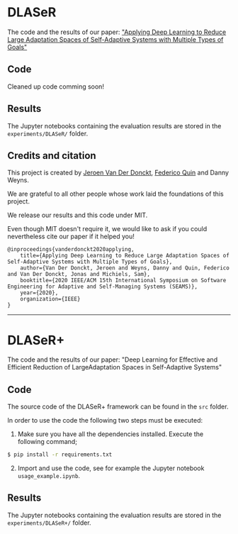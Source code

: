 # DLASeR

The code and the results of our paper: ["Applying Deep Learning to Reduce Large Adaptation Spaces of Self-Adaptive Systems with Multiple Types of Goals"](https://people.cs.kuleuven.be/~danny.weyns/papers/2020SEAMSa.pdf)


## Code

Cleaned up code comming soon!

## Results

The Jupyter notebooks containing the evaluation results are stored in the ```experiments/DLASeR/``` folder.


## Credits and citation

This project is created by [Jeroen Van Der Donckt](https://github.com/jvdd), [Federico Quin](https://github.com/FedericoQuin) and Danny Weyns.

We are grateful to all other people whose work laid the foundations of this project. 

We release our results and this code under MIT. 

Even though MIT doesn't require it, we would like to ask if you could nevertheless cite our paper if it helped you!

```
@inproceedings{vanderdonckt2020applying,
    title={Applying Deep Learning to Reduce Large Adaptation Spaces of Self-Adaptive Systems with Multiple Types of Goals},
    author={Van Der Donckt, Jeroen and Weyns, Danny and Quin, Federico and Van Der Donckt, Jonas and Michiels, Sam},
    booktitle={2020 IEEE/ACM 15th International Symposium on Software Engineering for Adaptive and Self-Managing Systems (SEAMS)},
    year={2020},
    organization={IEEE}
}
```

---

# DLASeR+

The code and the results of our paper: "Deep Learning for Effective and Efficient Reduction of LargeAdaptation Spaces in Self-Adaptive Systems"


## Code

The source code of the DLASeR+ framework can be found in the ```src``` folder.  

In order to use the code the following two steps must be executed:
1. Make sure you have all the dependencies installed. Execute the following command;
```bash
$ pip install -r requirements.txt 
```
2. Import and use the code, see for example the Jupyter notebook ```usage_example.ipynb```.

## Results

The Jupyter notebooks containing the evaluation results are stored in the ```experiments/DLASeR+/``` folder.


